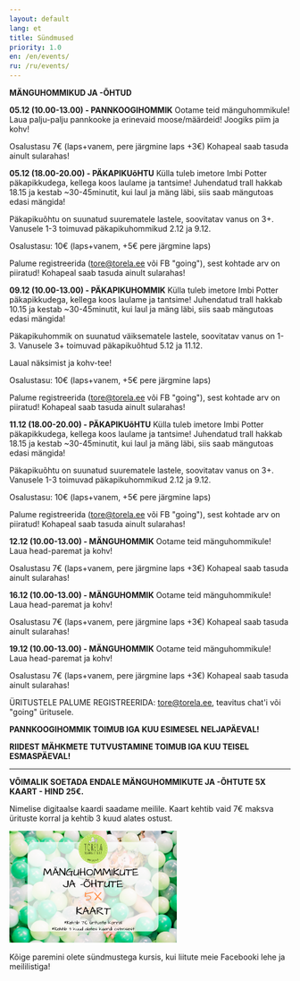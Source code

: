 ```yaml
---
layout: default
lang: et
title: Sündmused
priority: 1.0
en: /en/events/
ru: /ru/events/
---
```


**MÄNGUHOMMIKUD JA -ÕHTUD**


**05.12 (10.00-13.00) - PANNKOOGIHOMMIK**
Ootame teid mänguhommikule! Laua palju-palju pannkooke ja erinevaid moose/määrdeid! Joogiks piim ja kohv! 

Osalustasu 7€ (laps+vanem, pere järgmine laps +3€)
Kohapeal saab tasuda ainult sularahas!


**05.12 (18.00-20.00) - PÄKAPIKUõHTU**
Külla tuleb imetore Imbi Potter päkapikkudega, kellega koos laulame ja tantsime! 
Juhendatud trall hakkab 18.15 ja kestab ~30-45minutit, kui laul ja mäng läbi, siis saab mängutoas edasi mängida! 

Päkapikuõhtu on suunatud suurematele lastele, soovitatav vanus on  3+. 
Vanusele 1-3 toimuvad päkapikuhommikud 2.12 ja 9.12. 

Osalustasu: 10€ (laps+vanem, +5€ pere järgmine laps)

Palume registreerida (tore@torela.ee või FB "going"), sest kohtade arv on piiratud! 
Kohapeal saab tasuda ainult sularahas!


**09.12 (10.00-13.00) - PÄKAPIKUHOMMIK**
Külla tuleb imetore Imbi Potter päkapikkudega, kellega koos laulame ja tantsime! 
Juhendatud trall hakkab 10.15 ja kestab ~30-45minutit, kui laul ja mäng läbi, siis saab mängutoas edasi mängida! 

Päkapikuhommik on suunatud väiksematele lastele, soovitatav vanus on 1-3. 
Vanusele 3+ toimuvad päkapikuõhtud 5.12 ja 11.12. 

Laual näksimist ja kohv-tee!

Osalustasu: 10€ (laps+vanem, +5€ pere järgmine laps)

Palume registreerida (tore@torela.ee või FB "going"), sest kohtade arv on piiratud! 
Kohapeal saab tasuda ainult sularahas!


**11.12 (18.00-20.00) - PÄKAPIKUõHTU**
Külla tuleb imetore Imbi Potter päkapikkudega, kellega koos laulame ja tantsime! 
Juhendatud trall hakkab 18.15 ja kestab ~30-45minutit, kui laul ja mäng läbi, siis saab mängutoas edasi mängida! 

Päkapikuõhtu on suunatud suurematele lastele, soovitatav vanus on  3+. 
Vanusele 1-3 toimuvad päkapikuhommikud 2.12 ja 9.12. 

Osalustasu: 10€ (laps+vanem, +5€ pere järgmine laps)

Palume registreerida (tore@torela.ee või FB "going"), sest kohtade arv on piiratud! 
Kohapeal saab tasuda ainult sularahas!


**12.12 (10.00-13.00) - MÄNGUHOMMIK**
Ootame teid mänguhommikule! Laua head-paremat ja kohv!

Osalustasu 7€ (laps+vanem, pere järgmine laps +3€)
Kohapeal saab tasuda ainult sularahas!


**16.12 (10.00-13.00) - MÄNGUHOMMIK**
Ootame teid mänguhommikule! Laua head-paremat ja kohv!

Osalustasu 7€ (laps+vanem, pere järgmine laps +3€)
Kohapeal saab tasuda ainult sularahas!


**19.12 (10.00-13.00) - MÄNGUHOMMIK**
Ootame teid mänguhommikule! Laua head-paremat ja kohv!

Osalustasu 7€ (laps+vanem, pere järgmine laps +3€)
Kohapeal saab tasuda ainult sularahas!


ÜRITUSTELE PALUME REGISTREERIDA: tore@torela.ee, teavitus chat'i või "going" üritusele. 


**PANNKOOGIHOMMIK TOIMUB IGA KUU ESIMESEL NELJAPÄEVAL!**

**RIIDEST MÄHKMETE TUTVUSTAMINE TOIMUB IGA KUU TEISEL ESMASPÄEVAL!**

***

**VÕIMALIK SOETADA ENDALE MÄNGUHOMMIKUTE JA -ÕHTUTE 5X KAART - HIND 25€.**

Nimelise digitaalse kaardi saadame meilile. Kaart kehtib vaid 7€ maksva ürituste korral ja kehtib 3 kuud alates ostust.

<img alt="5xkaart" src="5x-kaart.png" height="200">

Kõige paremini olete sündmustega kursis, kui liitute meie Facebooki lehe ja meililistiga!
